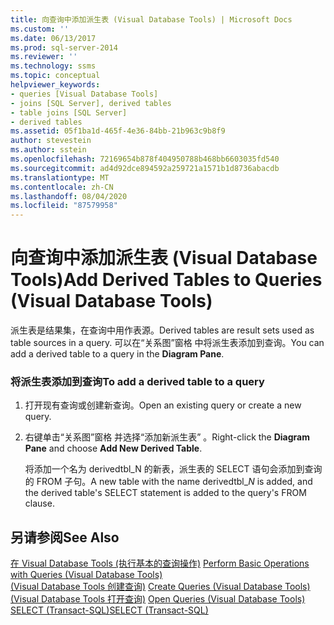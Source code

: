 ```yaml
---
title: 向查询中添加派生表 (Visual Database Tools) | Microsoft Docs
ms.custom: ''
ms.date: 06/13/2017
ms.prod: sql-server-2014
ms.reviewer: ''
ms.technology: ssms
ms.topic: conceptual
helpviewer_keywords:
- queries [Visual Database Tools]
- joins [SQL Server], derived tables
- table joins [SQL Server]
- derived tables
ms.assetid: 05f1ba1d-465f-4e36-84bb-21b963c9b8f9
author: stevestein
ms.author: sstein
ms.openlocfilehash: 72169654b878f404950788b468bb6603035fd540
ms.sourcegitcommit: ad4d92dce894592a259721a1571b1d8736abacdb
ms.translationtype: MT
ms.contentlocale: zh-CN
ms.lasthandoff: 08/04/2020
ms.locfileid: "87579958"
---
```

# <a name="add-derived-tables-to-queries-visual-database-tools"></a><span data-ttu-id="c4732-102">向查询中添加派生表 (Visual Database Tools)</span><span class="sxs-lookup"><span data-stu-id="c4732-102">Add Derived Tables to Queries (Visual Database Tools)</span></span>
  <span data-ttu-id="c4732-103">派生表是结果集，在查询中用作表源。</span><span class="sxs-lookup"><span data-stu-id="c4732-103">Derived tables are result sets used as table sources in a query.</span></span> <span data-ttu-id="c4732-104">可以在“关系图”窗格  中将派生表添加到查询。</span><span class="sxs-lookup"><span data-stu-id="c4732-104">You can add a derived table to a query in the **Diagram Pane**.</span></span>  
  
### <a name="to-add-a-derived-table-to-a-query"></a><span data-ttu-id="c4732-105">将派生表添加到查询</span><span class="sxs-lookup"><span data-stu-id="c4732-105">To add a derived table to a query</span></span>  
  
1.  <span data-ttu-id="c4732-106">打开现有查询或创建新查询。</span><span class="sxs-lookup"><span data-stu-id="c4732-106">Open an existing query or create a new query.</span></span>  
  
2.  <span data-ttu-id="c4732-107">右键单击“关系图”窗格  并选择“添加新派生表”  。</span><span class="sxs-lookup"><span data-stu-id="c4732-107">Right-click the **Diagram Pane** and choose **Add New Derived Table**.</span></span>  
  
     <span data-ttu-id="c4732-108">将添加一个名为 derivedtbl_N  的新表，派生表的 SELECT 语句会添加到查询的 FROM 子句。</span><span class="sxs-lookup"><span data-stu-id="c4732-108">A new table with the name derivedtbl_*N* is added, and the derived table's SELECT statement is added to the query's FROM clause.</span></span>  
  
## <a name="see-also"></a><span data-ttu-id="c4732-109">另请参阅</span><span class="sxs-lookup"><span data-stu-id="c4732-109">See Also</span></span>  
 <span data-ttu-id="c4732-110">[在 Visual Database Tools &#40;执行基本的查询操作&#41;](visual-database-tools.md) </span><span class="sxs-lookup"><span data-stu-id="c4732-110">[Perform Basic Operations with Queries &#40;Visual Database Tools&#41;](visual-database-tools.md) </span></span>  
 <span data-ttu-id="c4732-111">[&#40;Visual Database Tools 创建查询&#41;](create-queries-visual-database-tools.md) </span><span class="sxs-lookup"><span data-stu-id="c4732-111">[Create Queries &#40;Visual Database Tools&#41;](create-queries-visual-database-tools.md) </span></span>  
 <span data-ttu-id="c4732-112">[&#40;Visual Database Tools 打开查询&#41;](open-queries-visual-database-tools.md) </span><span class="sxs-lookup"><span data-stu-id="c4732-112">[Open Queries &#40;Visual Database Tools&#41;](open-queries-visual-database-tools.md) </span></span>  
 [<span data-ttu-id="c4732-113">SELECT (Transact-SQL)</span><span class="sxs-lookup"><span data-stu-id="c4732-113">SELECT &#40;Transact-SQL&#41;</span></span>](/sql/t-sql/queries/select-transact-sql)  
  
  
